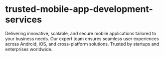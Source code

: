 # trusted-mobile-app-development-services
Delivering innovative, scalable, and secure mobile applications tailored to your business needs. Our expert team ensures seamless user experiences across Android, iOS, and cross-platform solutions. Trusted by startups and enterprises worldwide.
